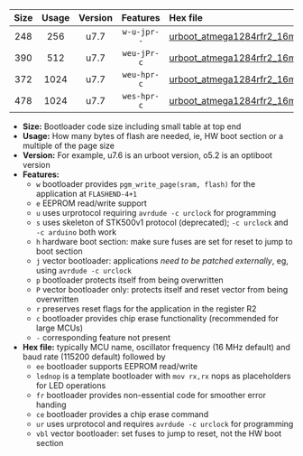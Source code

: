 |Size|Usage|Version|Features|Hex file|
|:-:|:-:|:-:|:-:|:--|
|248|256|u7.7|`w-u-jpr--`|[urboot_atmega1284rfr2_16mhz_250000bps_lednop_ur_vbl.hex](https://raw.githubusercontent.com/stefanrueger/urboot.hex/main/mcus/atmega1284rfr2/fcpu_16mhz/250000_bps/urboot_atmega1284rfr2_16mhz_250000bps_lednop_ur_vbl.hex)|
|390|512|u7.7|`weu-jPr-c`|[urboot_atmega1284rfr2_16mhz_250000bps_ee_lednop_fr_ce_ur_vbl.hex](https://raw.githubusercontent.com/stefanrueger/urboot.hex/main/mcus/atmega1284rfr2/fcpu_16mhz/250000_bps/urboot_atmega1284rfr2_16mhz_250000bps_ee_lednop_fr_ce_ur_vbl.hex)|
|372|1024|u7.7|`weu-hpr-c`|[urboot_atmega1284rfr2_16mhz_250000bps_ee_lednop_fr_ce_ur.hex](https://raw.githubusercontent.com/stefanrueger/urboot.hex/main/mcus/atmega1284rfr2/fcpu_16mhz/250000_bps/urboot_atmega1284rfr2_16mhz_250000bps_ee_lednop_fr_ce_ur.hex)|
|478|1024|u7.7|`wes-hpr-c`|[urboot_atmega1284rfr2_16mhz_250000bps_ee_lednop_fr_ce.hex](https://raw.githubusercontent.com/stefanrueger/urboot.hex/main/mcus/atmega1284rfr2/fcpu_16mhz/250000_bps/urboot_atmega1284rfr2_16mhz_250000bps_ee_lednop_fr_ce.hex)|

- **Size:** Bootloader code size including small table at top end
- **Usage:** How many bytes of flash are needed, ie, HW boot section or a multiple of the page size
- **Version:** For example, u7.6 is an urboot version, o5.2 is an optiboot version
- **Features:**
  + `w` bootloader provides `pgm_write_page(sram, flash)` for the application at `FLASHEND-4+1`
  + `e` EEPROM read/write support
  + `u` uses urprotocol requiring `avrdude -c urclock` for programming
  + `s` uses skeleton of STK500v1 protocol (deprecated); `-c urclock` and `-c arduino` both work
  + `h` hardware boot section: make sure fuses are set for reset to jump to boot section
  + `j` vector bootloader: applications *need to be patched externally*, eg, using `avrdude -c urclock`
  + `p` bootloader protects itself from being overwritten
  + `P` vector bootloader only: protects itself and reset vector from being overwritten
  + `r` preserves reset flags for the application in the register R2
  + `c` bootloader provides chip erase functionality (recommended for large MCUs)
  + `-` corresponding feature not present
- **Hex file:** typically MCU name, oscillator frequency (16 MHz default) and baud rate (115200 default) followed by
  + `ee` bootloader supports EEPROM read/write
  + `lednop` is a template bootloader with `mov rx,rx` nops as placeholders for LED operations
  + `fr` bootloader provides non-essential code for smoother error handing
  + `ce` bootloader provides a chip erase command
  + `ur` uses urprotocol and requires `avrdude -c urclock` for programming
  + `vbl` vector bootloader: set fuses to jump to reset, not the HW boot section
